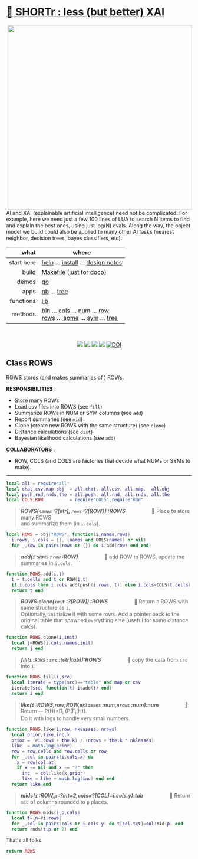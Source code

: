# [:high_brightness: SHORTr : less (but better) XAI](all.md)

<a href="all.md"><img align=right width=500 src="https://ernesto.net/wp-content/uploads/2021/01/img6-home5.png"></a>

AI and XAI (explainable artificial intelligence) need not be complicated.
For example, here we need just a few 100 lines of LUA to search
N items to  find and explain the best ones, using just log(N) evals. Along the way,
the object model we build could also be applied to  many other AI tasks (nearest neighbor,
decision trees, bayes classifiers, etc).



|       what | where                                                                                                                                                                                     |
|-----------:|-------------------------------------------------------------------------------------------------------------------------------------------------------------------------------------------|
| start here | [help](all.md) &hellip;  [install](/INSTALL.md) &hellip; [design notes](design.md)                                                                                                        |
|      build | [Makefile](https://github.com/timm/shortr/blob/master/etc/src/Makefile) (just for doco)                                                                                                   |
|      demos | [go](go.md)                                                                                                                                                                               |
|       apps | [nb](nb.md) &hellip; [tree](tree.md)                                                                                                                                                      |
|  functions | [lib](lib.md)                                                                                                                                                                             |
|    methods | [bin](bin.md) &hellip; [cols](cols.md) &hellip; [num](num.md) &hellip; [row](row.md)<br> [rows](rows.md) &hellip; [some](some.md) &hellip; [sym](sym.md) &hellip; [tree](tree.md) |

<br clear=all>
<p align=center>
<a href=".."><img src="https://img.shields.io/badge/Lua-%232C2D72.svg?logo=lua&logoColor=white"></a>
<a href=".."><img src="https://img.shields.io/badge/checked--by-syntastic-yellow?logo=Checkmarx&logoColor=white"></a>
<a href="https://github.com/timm/shortr/actions/workflows/tests.yml"><img src="https://github.com/timm/shortr/actions/workflows/tests.yml/badge.svg"></a>
<a href="https://opensource.org/licenses/BSD-2-Clause"><img  src="https://img.shields.io/badge/License-BSD%202--Clause-orange.svg?logo=opensourceinitiative&logoColor=white"></a>
<a href="https://zenodo.org/badge/latestdoi/206205826"> <img  src="https://zenodo.org/badge/206205826.svg" alt="DOI"></a> 
</p>

## Class ROWS
 ROWS stores (and makes summaries  of )    ROWs.

**RESPONSIBILITIES** : 
- Store many ROWs
- Load csv files into ROWS (see `fill`)
- Summarize ROWs in NUM or SYM columns (see `add`)
- Report summaries (see `mid`)
- Clone (create new ROWS with the same structure) (see `clone`)
- Distance calculations (see `dist`)
- Bayesian likelihood calculations (see `add`)   

**COLLABORATORS** :
- ROW, COLS (and COLS are factories  that decide what NUMs or SYMs to make).
------------------------------------------------------------



```lua
local all = require"all"
local chat,csv,map,obj  = all.chat, all.csv, all.map,  all.obj
local push,rnd,rnds,the = all.push, all.rnd, all.rnds, all.the
local COLS,ROW          = require"COLS",require"ROW"
```


> ***ROWS(`names` :?[str], `rows` :?[ROW}) :ROWS***&nbsp; &nbsp; &nbsp; &nbsp; &nbsp; &nbsp; &nbsp; &nbsp; &nbsp; :speech_balloon:  Place to store many ROWS  
 and summarize them (in `i.cols`).



```lua
local ROWS = obj("ROWS", function(i,names,rows) 
  i.rows, i.cols = {}, (names and COLS(names) or nil)
  for _,row in pairs(rows or {}) do i:add(row) end end)
```


> ***add(`i` :`ROWS` : `row` :ROW)***&nbsp; &nbsp; &nbsp; &nbsp; &nbsp; &nbsp; &nbsp; &nbsp; &nbsp; :speech_balloon:  add ROW to ROWS, update the summaries in `i.cols`.  



```lua
function ROWS.add(i,t) 
  t = t.cells and t or ROW(i,t)
  if i.cols then i.cols:add(push(i.rows, t)) else i.cols=COLS(t.cells) end 
  return t end
```


> ***ROWS.clone(`init` :?[ROW]) :ROWS***&nbsp; &nbsp; &nbsp; &nbsp; &nbsp; &nbsp; &nbsp; &nbsp; &nbsp; :speech_balloon:  Return a ROWS with same structure as `i`.   
Optionally, `init`ialize it with some rows. Add a pointer back to the 
original table that spawned `eve`rything else (useful for some distance calcs).



```lua
function ROWS.clone(i,init)
  local j=ROWS(i.cols.names,init)
  return j end
```


> ***fill(`i` :`ROWS` : `src` :(str|tab)):ROWS***&nbsp; &nbsp; &nbsp; &nbsp; &nbsp; &nbsp; &nbsp; &nbsp; &nbsp; :speech_balloon:  copy the data from `src` into `i`.  



```lua
function ROWS.fill(i,src)
  local iterate = type(src)=="table" and map or csv
  iterate(src, function(t) i:add(t) end) 
  return i end
```


> ***like(`i` :ROWS,row;ROW,`nklasses` :num,`nrows` :num):num***&nbsp; &nbsp; &nbsp; &nbsp; &nbsp; &nbsp; &nbsp; &nbsp; &nbsp; :speech_balloon:  Return -- P(H)*&prod;<sub>i</sub> (P(E<sub>i</sub>|H)).   
Do it with logs to handle very small numbers.



```lua
function ROWS.like(i,row, nklasses, nrows)
  local prior,like,inc,x
  prior = (#i.rows + the.k) / (nrows + the.k * nklasses)
  like  = math.log(prior)
  row = row.cells and row.cells or row
  for _,col in pairs(i.cols.x) do
    x = row[col.at]
    if x ~= nil and x ~= "?" then
      inc  = col:like(x,prior)
      like = like + math.log(inc) end end
  return like end
```


> ***mids(`i` :ROW,`p` :?int=2,cols=?[COL]=i.cols.y):tab***&nbsp; &nbsp; &nbsp; &nbsp; &nbsp; &nbsp; &nbsp; &nbsp; &nbsp; :speech_balloon:  Return `mid` of columns rounded to `p` places.  



```lua
function ROWS.mids(i,p,cols) 
  local t={n=#i.rows}
  for _,col in pairs(cols or i.cols.y) do t[col.txt]=col:mid(p) end
  return rnds(t,p or 2) end
```


That's all folks.



```lua
return ROWS
```


